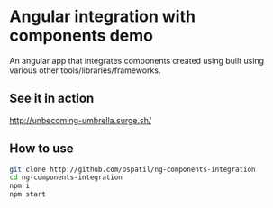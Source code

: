 # Angular integration with components demo
An angular app that integrates components created using built using various other tools/libraries/frameworks.

## See it in action

http://unbecoming-umbrella.surge.sh/

## How to use

```sh
git clone http://github.com/ospatil/ng-components-integration
cd ng-components-integration
npm i
npm start
```
